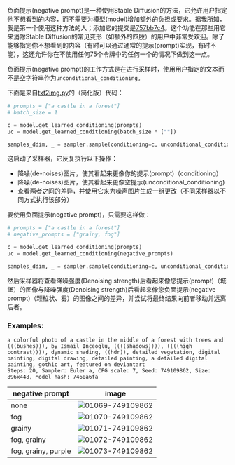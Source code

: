 负面提示(negative prompt)是一种使用Stable Diffusion的方法，它允许用户指定他不想看到的内容，而不需要为模型(model)增加额外的负担或要求。据我所知，我是第一个使用这种方法的人；添加它的提交是[757bb7c4](https://github.com/AUTOMATIC1111/stable-diffusion-webui/commit/757bb7c46b20651853ee23e3109ac4f9fb06a061)。这个功能在那些用它来消除Stable Diffusion的常见变形（如额外的四肢）的用户中非常受欢迎。除了能够指定你不想看到的内容（有时可以通过通常的提示(prompt)实现，有时不能），这还允许你在不使用任何75个令牌中的任何一个的情况下做到这一点。

负面提示(negative prompt)的工作方式是在进行采样时，使用用户指定的文本而不是空字符串作为`unconditional_conditioning`。

下面是来自[txt2img.py](https://github.com/CompVis/stable-diffusion/blob/main/scripts/txt2img.py)的（简化版）代码：

```python
# prompts = ["a castle in a forest"]
# batch_size = 1

c = model.get_learned_conditioning(prompts)
uc = model.get_learned_conditioning(batch_size * [""])

samples_ddim, _ = sampler.sample(conditioning=c, unconditional_conditioning=uc, [...])
```

这启动了采样器，它反复执行以下操作：
- 降噪(de-noises)图片，使其看起来更像你的提示(prompt)（conditioning）
- 降噪(de-noises)图片，使其看起来更像空提示(unconditional_conditioning)
- 查看两者之间的差异，并使用它来为噪声图片生成一组更改（不同采样器以不同方式执行该部分）

要使用负面提示(negative prompt)，只需要这样做：

```python
# prompts = ["a castle in a forest"]
# negative_prompts = ["grainy, fog"]

c = model.get_learned_conditioning(prompts)
uc = model.get_learned_conditioning(negative_prompts)

samples_ddim, _ = sampler.sample(conditioning=c, unconditional_conditioning=uc, [...])
```

然后采样器将查看降噪强度(Denoising strength)后看起来像您提示(prompt)（城堡）的图像与降噪强度(Denoising strength)后看起来像您负面提示(negative prompt)（颗粒状、雾）的图像之间的差异，并尝试将最终结果向前者移动并远离后者。

### Examples:

```
a colorful photo of a castle in the middle of a forest with trees and (((bushes))), by Ismail Inceoglu, ((((shadows)))), ((((high contrast)))), dynamic shading, ((hdr)), detailed vegetation, digital painting, digital drawing, detailed painting, a detailed digital painting, gothic art, featured on deviantart
Steps: 20, Sampler: Euler a, CFG scale: 7, Seed: 749109862, Size: 896x448, Model hash: 7460a6fa
```

| negative prompt     | image                                                                                                                     |
|---------------------|---------------------------------------------------------------------------------------------------------------------------|
| none                | ![01069-749109862](https://user-images.githubusercontent.com/20920490/192156368-18360487-0dcf-4b7d-b57e-b3fa80a81f1a.png) |
| fog                 | ![01070-749109862](https://user-images.githubusercontent.com/20920490/192156405-9c43ba8c-4eb8-415d-9f4d-902c8cf69b6d.png) |
| grainy              | ![01071-749109862](https://user-images.githubusercontent.com/20920490/192156421-17e53296-df5c-4e82-bf9a-f1ca562d3ad0.png) |
| fog, grainy         | ![01072-749109862](https://user-images.githubusercontent.com/20920490/192156430-3d05e5c4-2b86-409c-a357-a31178e0cb30.png) |
| fog, grainy, purple | ![01073-749109862](https://user-images.githubusercontent.com/20920490/192156440-ec59abe8-1a18-4372-a100-0da8bc1f8d13.png) |
